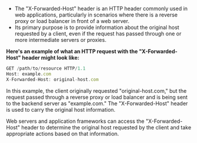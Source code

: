 - The "X-Forwarded-Host" header is an HTTP header commonly used in web applications, particularly in scenarios where there is a reverse proxy or load balancer in front of a web server.
- Its primary purpose is to provide information about the original host requested by a client, even if the request has passed through one or more intermediate servers or proxies.

**Here's an example of what an HTTP request with the "X-Forwarded-Host" header might look like:**
```js
GET /path/to/resource HTTP/1.1
Host: example.com
X-Forwarded-Host: original-host.com
```

In this example, the client originally requested "original-host.com," but the request passed through a reverse proxy or load balancer and is being sent to the backend server as "example.com." The "X-Forwarded-Host" header is used to carry the original host information.

Web servers and application frameworks can access the "X-Forwarded-Host" header to determine the original host requested by the client and take appropriate actions based on that information.